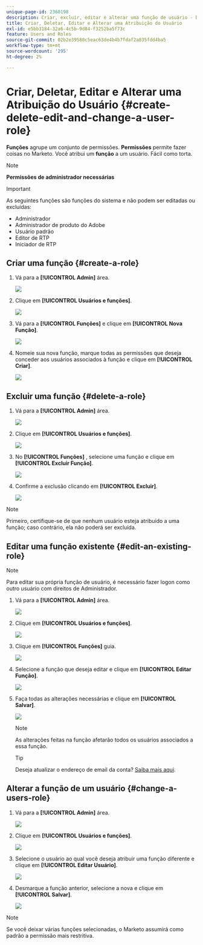 ```yaml
---
unique-page-id: 2360198
description: Criar, excluir, editar e alterar uma função de usuário - Documentação do Marketo - Documentação do produto
title: Criar, Deletar, Editar e Alterar uma Atribuição do Usuário
exl-id: e5bb3184-32a6-4c5b-9d84-f3252ba5f73c
feature: Users and Roles
source-git-commit: 02b2e39580c5eac63de4b4b7fdaf2a835fdd4ba5
workflow-type: tm+mt
source-wordcount: '295'
ht-degree: 2%

---
```


# Criar, Deletar, Editar e Alterar uma Atribuição do Usuário {#create-delete-edit-and-change-a-user-role}

**Funções** agrupe um conjunto de permissões. **Permissões** permite fazer coisas no Marketo. Você atribui um **função** a um usuário. Fácil como torta.

>[!NOTE]
>
>**Permissões de administrador necessárias**

>[!IMPORTANT]
>
>As seguintes funções são funções do sistema e não podem ser editadas ou excluídas:
>
>* Administrador
>* Administrador de produto do Adobe
>* Usuário padrão
>* Editor de RTP
>* Iniciador de RTP

## Criar uma função {#create-a-role}

1. Vá para a **[!UICONTROL Admin]** área.

   ![](assets/create-delete-edit-and-change-a-user-role-1.png)

1. Clique em **[!UICONTROL Usuários e funções]**.

   ![](assets/create-delete-edit-and-change-a-user-role-2.png)

1. Vá para a **[!UICONTROL Funções]** e clique em **[!UICONTROL Nova Função]**.

   ![](assets/create-delete-edit-and-change-a-user-role-3.png)

1. Nomeie sua nova função, marque todas as permissões que deseja conceder aos usuários associados à função e clique em **[!UICONTROL Criar]**.

   ![](assets/create-delete-edit-and-change-a-user-role-4.png)

## Excluir uma função {#delete-a-role}

1. Vá para a **[!UICONTROL Admin]** área.

   ![](assets/create-delete-edit-and-change-a-user-role-5.png)

1. Clique em **[!UICONTROL Usuários e funções]**.

   ![](assets/create-delete-edit-and-change-a-user-role-6.png)

1. No **[!UICONTROL Funções]** , selecione uma função e clique em **[!UICONTROL Excluir Função]**.

   ![](assets/create-delete-edit-and-change-a-user-role-7.png)

1. Confirme a exclusão clicando em **[!UICONTROL Excluir]**.

   ![](assets/create-delete-edit-and-change-a-user-role-8.png)

>[!NOTE]
>
>Primeiro, certifique-se de que nenhum usuário esteja atribuído a uma função; caso contrário, ela não poderá ser excluída.

## Editar uma função existente {#edit-an-existing-role}

>[!NOTE]
>
>Para editar sua própria função de usuário, é necessário fazer logon como outro usuário com direitos de Administrador.

1. Vá para a **[!UICONTROL Admin]** área.

   ![](assets/create-delete-edit-and-change-a-user-role-9.png)

1. Clique em **[!UICONTROL Usuários e funções]**.

   ![](assets/create-delete-edit-and-change-a-user-role-10.png)

1. Clique em **[!UICONTROL Funções]** guia.

   ![](assets/create-delete-edit-and-change-a-user-role-11.png)

1. Selecione a função que deseja editar e clique em **[!UICONTROL Editar Função]**.

   ![](assets/create-delete-edit-and-change-a-user-role-12.png)

1. Faça todas as alterações necessárias e clique em **[!UICONTROL Salvar]**.

   ![](assets/create-delete-edit-and-change-a-user-role-13.png)

   >[!NOTE]
   >
   >As alterações feitas na função afetarão todos os usuários associados a essa função.

   >[!TIP]
   >
   >Deseja atualizar o endereço de email da conta? [Saiba mais aqui](/help/marketo/product-docs/administration/settings/edit-account-settings.md).

## Alterar a função de um usuário {#change-a-users-role}

1. Vá para a **[!UICONTROL Admin]** área.

   ![](assets/create-delete-edit-and-change-a-user-role-14.png)

1. Clique em **[!UICONTROL Usuários e funções]**.

   ![](assets/create-delete-edit-and-change-a-user-role-15.png)

1. Selecione o usuário ao qual você deseja atribuir uma função diferente e clique em **[!UICONTROL Editar Usuário]**.

   ![](assets/create-delete-edit-and-change-a-user-role-16.png)

1. Desmarque a função anterior, selecione a nova e clique em **[!UICONTROL Salvar]**.

   ![](assets/create-delete-edit-and-change-a-user-role-17.png)

>[!NOTE]
>
>Se você deixar várias funções selecionadas, o Marketo assumirá como padrão a permissão mais restritiva.
